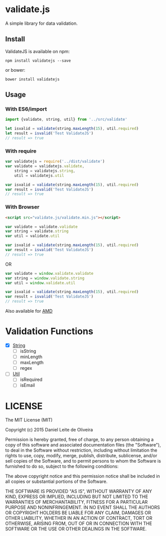 # validate.js
A simple library for data validation.

## Install

ValidateJS is available on npm:
```
npm install validatejs --save
```

or bower: 
```
bower install validatejs
```

## Usage

### With ES6/import

```javascript
import {validate, string, util} from '../src/validate'

let isvalid = validate(string.maxLength(15), util.required)
let result = isvalid('Test ValidateJS')
// result => true
```

### With require

```javascript
var validatejs = require('../dist/validate')
var validate = validatejs.validate,
    string = validatejs.string,
    util = validatejs.util

var isvalid = validate(string.maxLength(15), util.required)
var result = isvalid('Test ValidateJS')
// result => true
```

### With Browser

```html
<script src="validate.js/validate.min.js"></script>
```

```javascript
var validate = validate.validate
var string = validate.string
var util = validate.util

var isvalid = validate(string.maxLength(15), util.required)
var result = isvalid('Test ValidateJS')
// result => true
```
OR 
```javascript
var validate = window.validate.validate
var string = window.validate.string
var util = window.validate.util

var isvalid = validate(string.maxLength(15), util.required)
var result = isvalid('Test ValidateJS')
// result => true
```

Also available for [AMD](https://github.com/amdjs/amdjs-api/wiki/AMD)

# Validation Functions

- [x] [String](https://github.com/dleitee/validate.js/blob/master/docs/string.md)
    -  [ ] isString
    -  [ ] minLength
    -  [ ] maxLength
    -  [ ] regex
-  [ ] [Util](https://github.com/dleitee/validate.js/blob/master/docs/util.md)
    -  [ ] isRequired
    -  [ ] isEmail

# LICENSE
The MIT License (MIT)

Copyright (c) 2015 Daniel Leite de Oliveira

Permission is hereby granted, free of charge, to any person obtaining a copy
of this software and associated documentation files (the "Software"), to deal
in the Software without restriction, including without limitation the rights
to use, copy, modify, merge, publish, distribute, sublicense, and/or sell
copies of the Software, and to permit persons to whom the Software is
furnished to do so, subject to the following conditions:

The above copyright notice and this permission notice shall be included in
all copies or substantial portions of the Software.

THE SOFTWARE IS PROVIDED "AS IS", WITHOUT WARRANTY OF ANY KIND, EXPRESS OR
IMPLIED, INCLUDING BUT NOT LIMITED TO THE WARRANTIES OF MERCHANTABILITY,
FITNESS FOR A PARTICULAR PURPOSE AND NONINFRINGEMENT. IN NO EVENT SHALL THE
AUTHORS OR COPYRIGHT HOLDERS BE LIABLE FOR ANY CLAIM, DAMAGES OR OTHER
LIABILITY, WHETHER IN AN ACTION OF CONTRACT, TORT OR OTHERWISE, ARISING FROM,
OUT OF OR IN CONNECTION WITH THE SOFTWARE OR THE USE OR OTHER DEALINGS IN
THE SOFTWARE.

